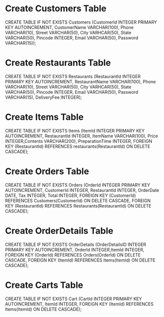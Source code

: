 # Create Customers Table
CREATE TABLE IF NOT EXISTS Customers 
(CustomerId INTEGER PRIMARY KEY AUTOINCREMENT, 
CustomerName VARCHAR(100),
Phone VARCHAR(10),
Street VARCHAR(50),
City VARHCAR(50),
State VARCHAR(50),
Pincode INTEGER,
Email VARCHAR(50),
Password VARCHAR(15));

# Create Restaurants Table
CREATE TABLE IF NOT EXISTS Restaurants 
(RestaurantId INTEGER PRIMARY KEY AUTOINCREMENT, 
RestaurantName VARCHAR(100),
Phone VARCHAR(10),
Street VARCHAR(50),
City VARHCAR(50),
State VARCHAR(50),
Pincode INTEGER,
Email VARCHAR(50),
Password VARCHAR(15),
DeliveryFee INTEGER);

# Create Items Table
CREATE TABLE IF NOT EXISTS Items
(ItemId INTEGER PRIMARY KEY AUTOINCREMENT,
RestaurantId INTEGER,
ItemName VARCHAR(100),
Price INTEGER,Contents VARCHAR(200),
PreparationTime INTEGER,
FOREIGN KEY (RestaurantId) REFERENCES restaurants(RestaurantId) ON DELETE CASCADE);

# Create Orders Table
CREATE TABLE IF NOT EXISTS Orders
(OrderId INTEGER PRIMARY KEY AUTOINCREMENT,
CustomerId INTEGER,
RestaurantId INTEGER,
OrderDate DATE,
Tax INTEGER,
Total INTEGER,
FOREIGN KEY (CustomerId) REFERENCES Customers(CustomerId) ON DELETE CASCADE,
FOREIGN KEY (RestaurantId) REFERENCES Restaurants(RestaurantId) ON DELETE CASCADE);

# Create OrderDetails Table
CREATE TABLE IF NOT EXISTS OrderDetails
(OrderDetailsID INTEGER PRIMARY KEY AUTOINCREMENT,
OrderId INTEGER,ItemId INTEGER,
FOREIGN KEY (OrderId) REFERENCES Orders(OrderId) ON DELETE CASCADE,
FOREIGN KEY (ItemId) REFERENCES Items(ItemId) ON DELETE CASCADE);

# Create Carts Table
CREATE TABLE IF NOT EXISTS Cart
(CartId INTEGER PRIMARY KEY AUTOINCREMENT,
ItemId INTEGER,
FOREIGN KEY (ItemId) REFERENCES Items(ItemId) ON DELETE CASCADE);

